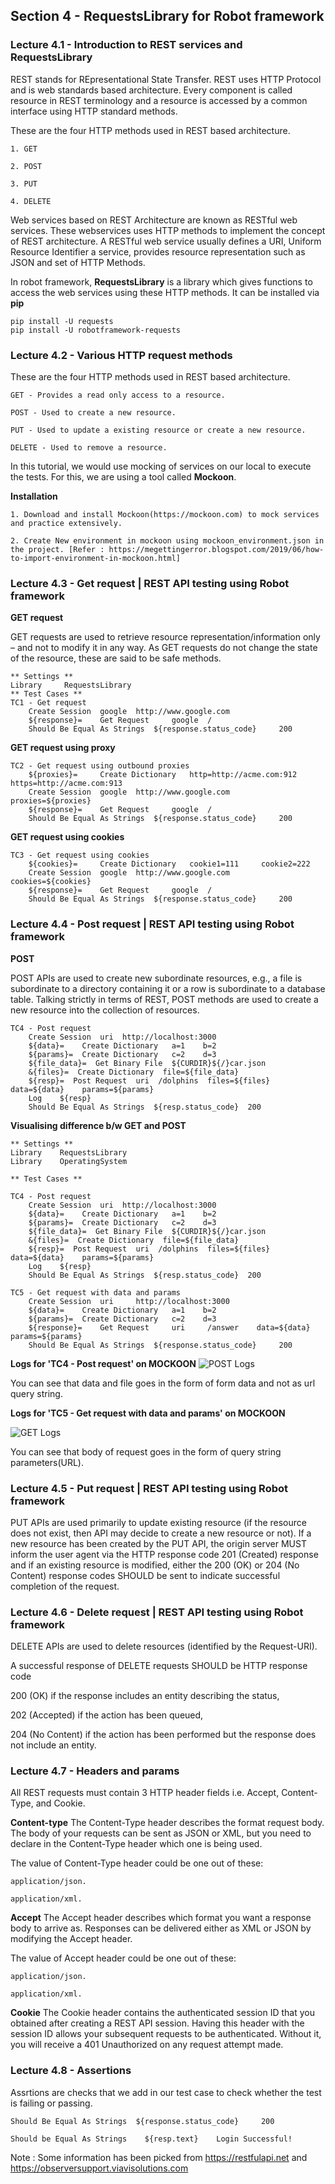 ## Section 4 - RequestsLibrary for Robot framework


### Lecture 4.1 - Introduction to REST services and RequestsLibrary

REST stands for REpresentational State Transfer. REST uses HTTP Protocol and is web standards based architecture. Every component is called resource in REST terminology and a resource is accessed by a common interface using HTTP standard methods.

These are the four HTTP methods used in REST based architecture.

    1. GET

    2. POST

    3. PUT
	
    4. DELETE

Web services based on REST Architecture are known as RESTful web services. These webservices uses HTTP methods to implement the concept of REST architecture. A RESTful web service usually defines a URI, Uniform Resource Identifier a service, provides resource representation such as JSON and set of HTTP Methods.

In robot framework, **RequestsLibrary** is a library which gives functions to access the web services using these HTTP methods. It can be installed via **pip**

```
pip install -U requests
pip install -U robotframework-requests
```


### Lecture 4.2 - Various HTTP request methods

These are the four HTTP methods used in REST based architecture.

    GET - Provides a read only access to a resource.

    POST - Used to create a new resource.

    PUT - Used to update a existing resource or create a new resource.
	
    DELETE - Used to remove a resource.

In this tutorial, we would use mocking of services on our local to execute the tests. For this, we are using a tool called **Mockoon**. 

**Installation**


    1. Download and install Mockoon(https://mockoon.com) to mock services and practice extensively.

    2. Create New environment in mockoon using mockoon_environment.json in the project. [Refer : https://megettingerror.blogspot.com/2019/06/how-to-import-environment-in-mockoon.html]



### Lecture 4.3 - Get request | REST API testing using Robot framework

**GET request**

GET requests are used to retrieve resource representation/information only – and not to modify it in any way. As GET requests do not change the state of the resource, these are said to be safe methods.

```
** Settings ** 	  	  	  	 
Library 	RequestsLibrary 	  	  	 
** Test Cases ** 	  	  	  	 
TC1 - Get request	  	  	 
  	Create Session 	google 	http://www.google.com 	 
  	${response}= 	Get Request 	google 	/
  	Should Be Equal As Strings 	${response.status_code} 	200 	 
```

**GET request using proxy**
```
TC2 - Get request using outbound proxies	  	  	 
  	${proxies}= 	Create Dictionary 	http=http://acme.com:912 	https=http://acme.com:913
  	Create Session 	google 	http://www.google.com    proxies=${proxies}
  	${response}= 	Get Request 	google 	/
  	Should Be Equal As Strings 	${response.status_code} 	200
```


**GET request using cookies**
```  	
TC3 - Get request using cookies	  	  	 
  	${cookies}= 	Create Dictionary 	cookie1=111 	cookie2=222
  	Create Session 	google 	http://www.google.com    cookies=${cookies}
  	${response}= 	Get Request 	google 	/
  	Should Be Equal As Strings 	${response.status_code} 	200
```  	



### Lecture 4.4 - Post request | REST API testing using Robot framework
**POST**

POST APIs are used to create new subordinate resources, e.g., a file is subordinate to a directory containing it or a row is subordinate to a database table. Talking strictly in terms of REST, POST methods are used to create a new resource into the collection of resources.

```
TC4 - Post request
    Create Session  uri  http://localhost:3000
  	${data}= 	Create Dictionary 	a=1    b=2
  	${params}= 	Create Dictionary 	c=2    d=3
    ${file_data}=  Get Binary File  ${CURDIR}${/}car.json
    &{files}=  Create Dictionary  file=${file_data}
    ${resp}=  Post Request  uri  /dolphins  files=${files}    data=${data}    params=${params}    
    Log    ${resp}
    Should Be Equal As Strings  ${resp.status_code}  200
```

**Visualising difference b/w GET and POST**
```
** Settings ** 	  	  	  	 
Library    RequestsLibrary
Library    OperatingSystem

** Test Cases ** 	  	  	  	 
 	
TC4 - Post request
    Create Session  uri  http://localhost:3000
  	${data}= 	Create Dictionary 	a=1    b=2
  	${params}= 	Create Dictionary 	c=2    d=3
    ${file_data}=  Get Binary File  ${CURDIR}${/}car.json
    &{files}=  Create Dictionary  file=${file_data}
    ${resp}=  Post Request  uri  /dolphins  files=${files}    data=${data}    params=${params}    
    Log    ${resp}
    Should Be Equal As Strings  ${resp.status_code}  200

TC5 - Get request with data and params
	Create Session 	uri 	http://localhost:3000
    ${data}= 	Create Dictionary 	a=1    b=2
  	${params}= 	Create Dictionary 	c=2    d=3 	 
  	${response}= 	Get Request 	uri 	/answer    data=${data}    params=${params}
  	Should Be Equal As Strings 	${response.status_code} 	200
```

**Logs for 'TC4 - Post request' on MOCKOON**
![POST Logs](../images/postRequestLogsOnMockoon.png)

You can see that data and file goes in the form of form data and not as url query string.


**Logs for 'TC5 - Get request with data and params' on MOCKOON**

![GET Logs](../images/getRequestLogsOnMockoon.png)

You can see that body of request goes in the form of query string parameters(URL).



### Lecture 4.5 - Put request | REST API testing using Robot framework
PUT APIs are used primarily to update existing resource (if the resource does not exist, then API may decide to create a new resource or not). If a new resource has been created by the PUT API, the origin server MUST inform the user agent via the HTTP response code 201 (Created) response and if an existing resource is modified, either the 200 (OK) or 204 (No Content) response codes SHOULD be sent to indicate successful completion of the request.


### Lecture 4.6 - Delete request | REST API testing using Robot framework
DELETE APIs are used to delete resources (identified by the Request-URI).

A successful response of DELETE requests SHOULD be HTTP response code

 200 (OK) if the response includes an entity describing the status,
 
 202 (Accepted) if the action has been queued,
 
 204 (No Content) if the action has been performed but the response does not include an entity.

### Lecture 4.7 - Headers and params

All REST requests must contain 3 HTTP header fields i.e. Accept, Content-Type, and Cookie.

**Content-type**
The Content-Type header describes the format request body. The body of your requests can be sent as JSON or XML, but you need to declare in the Content-Type header which one is being used.

The value of Content-Type header could be one out of these:

```
application/json.

application/xml.
```

**Accept**
The Accept header describes which format you want a response body to arrive as. Responses can be delivered either as XML or JSON by modifying the Accept header. 

The value of Accept header could be one out of these:

```
application/json.

application/xml.
```


**Cookie**
The Cookie header contains the authenticated session ID that you obtained after creating a REST API session. Having this header with the session ID allows your subsequent requests to be authenticated. Without it, you will receive a 401 Unauthorized on any request attempt made.



### Lecture 4.8 - Assertions
Assrtions are checks that we add in our test case to check whether the test is failing or passing.

```
Should Be Equal As Strings 	${response.status_code} 	200

Should be Equal As Strings    ${resp.text}    Login Successful!
```



Note : Some information has been picked from https://restfulapi.net and https://observersupport.viavisolutions.com